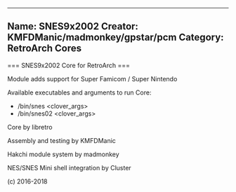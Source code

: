 -----------------------
Name: SNES9x2002 
Creator: KMFDManic/madmonkey/gpstar/pcm
Category: RetroArch Cores
-----------------------
=== SNES9x2002 Core for RetroArch ===

Module adds support for Super Famicom / Super Nintendo

Available executables and arguments to run Core:
- /bin/snes <rom> <clover_args>
- /bin/snes02 <rom> <clover_args>

Core by libretro

Assembly and testing by KMFDManic

Hakchi module system by madmonkey

NES/SNES Mini shell integration by Cluster

(c) 2016-2018

